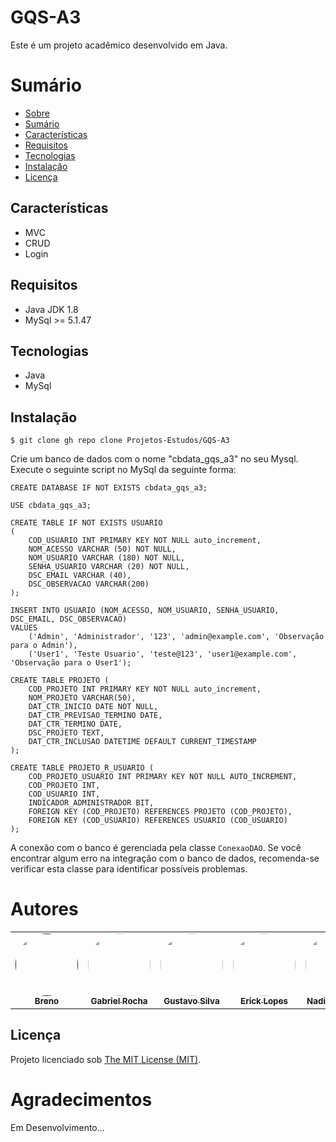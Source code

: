# GQS-A3

Este é um projeto acadêmico desenvolvido em Java.

# Sumário

* [Sobre](#gqs-a3)
* [Sumário](#sumário)
* [Características](#características)
* [Requisitos](#requisitos)
* [Tecnologias](#tecnologias)
* [Instalação](#instalação)
* [Licença](#licença)

## Características

- MVC
- CRUD
- Login

## Requisitos

- Java JDK 1.8
- MySql >= 5.1.47

## Tecnologias

- Java
- MySql

## Instalação

```
$ git clone gh repo clone Projetos-Estudos/GQS-A3

```

Crie um banco de dados com o nome "cbdata_gqs_a3" no seu Mysql. Execute o seguinte script no MySql da seguinte forma:

```
CREATE DATABASE IF NOT EXISTS cbdata_gqs_a3;

USE cbdata_gqs_a3;

CREATE TABLE IF NOT EXISTS USUARIO
(
    COD_USUARIO INT PRIMARY KEY NOT NULL auto_increment,
    NOM_ACESSO VARCHAR (50) NOT NULL,
    NOM_USUARIO VARCHAR (180) NOT NULL,
    SENHA_USUARIO VARCHAR (20) NOT NULL,
    DSC_EMAIL VARCHAR (40),
    DSC_OBSERVACAO VARCHAR(200)
);

INSERT INTO USUARIO (NOM_ACESSO, NOM_USUARIO, SENHA_USUARIO, DSC_EMAIL, DSC_OBSERVACAO)
VALUES 
    ('Admin', 'Administrador', '123', 'admin@example.com', 'Observação para o Admin'),
    ('User1', 'Teste Usuario', 'teste@123', 'user1@example.com', 'Observação para o User1');

CREATE TABLE PROJETO (
    COD_PROJETO INT PRIMARY KEY NOT NULL auto_increment,
    NOM_PROJETO VARCHAR(50),
    DAT_CTR_INICIO DATE NOT NULL,
    DAT_CTR_PREVISAO_TERMINO DATE,
    DAT_CTR_TERMINO DATE,
    DSC_PROJETO TEXT,
    DAT_CTR_INCLUSAO DATETIME DEFAULT CURRENT_TIMESTAMP
);

CREATE TABLE PROJETO_R_USUARIO (
    COD_PROJETO_USUARIO INT PRIMARY KEY NOT NULL AUTO_INCREMENT,
    COD_PROJETO INT,
    COD_USUARIO INT,
    INDICADOR_ADMINISTRADOR BIT,
    FOREIGN KEY (COD_PROJETO) REFERENCES PROJETO (COD_PROJETO),
    FOREIGN KEY (COD_USUARIO) REFERENCES USUARIO (COD_USUARIO)
);

```

A conexão com o banco é gerenciada pela classe `ConexaoDAO`. Se você encontrar algum erro na integração com o banco de dados, recomenda-se verificar esta classe para identificar possíveis problemas.

# Autores
<table>
  <tr>
    <td align="center"><a href=""><img style="border-radius: 50%;" src="https://avatars.githubusercontent.com/u/90219219?v=4" width="100px;" alt=""/><br /><sub><b>Breno</b></sub></a><br /><a href="" title="Breno"></a></td>
    <td align="center"><a href="https://github.com/troxx10"><img style="border-radius: 50%;" src="https://avatars.githubusercontent.com/u/134012902?v=4" width="100px;" alt=""/><br /><sub><b>Gabriel Rocha</b></sub></a><br /><a href="https://github.com/troxx10" title="Gabriel Rocha"></a></td>
    <td align="center"><a href="https://github.com/gustagt"><img style="border-radius: 50%;" src="https://avatars.githubusercontent.com/u/88049338?v=4" width="100px;" alt=""/><br /><sub><b>Gustavo Silva</b></sub></a><br /><a href="https://github.com/gustagt" title="Gustavo Silva"></a></td>
    <td align="center"><a href="https://github.com/ErickVieitas"><img style="border-radius: 50%;" src="https://avatars.githubusercontent.com/u/90138559?v=4" width="100px;" alt=""/><br /><sub><b>Erick Lopes</b></sub></a><br /><a href="https://github.com/ErickVieitas" title="Erick Lopes"></a></td>
    <td align="center"><a href="https://github.com/nadine-e-pereira"><img style="border-radius: 50%;" src="https://avatars.githubusercontent.com/u/81249310?v=4" width="100px;" alt=""/><br /><sub><b>Nadine Pereira</b></sub></a><br /><a href="https://github.com/nadine-e-pereira" title="Nadine Pereira"></a></td>
  </tr>
</table>

## Licença

Projeto licenciado sob <a href="LICENSE">The MIT License (MIT)</a>.

# Agradecimentos

Em Desenvolvimento...

